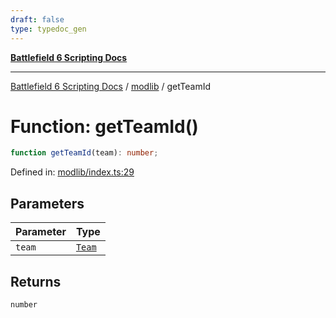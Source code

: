 ```yaml
---
draft: false
type: typedoc_gen
---
```


[**Battlefield 6 Scripting Docs**](../../_index.md)

***

[Battlefield 6 Scripting Docs](../../_index.md) / [modlib](../_index.md) / getTeamId

# Function: getTeamId()

```ts
function getTeamId(team): number;
```

Defined in: [modlib/index.ts:29](https://github.com/battlefield-portal-community/portal-docs/blob/ff09b2690670f74de7e97198022e5a97ff1161ff/generators/santiago/modlib/index.ts#L29)

## Parameters

| Parameter | Type |
| ------ | ------ |
| `team` | [`Team`](../../mod/mod/Team/_index.md) |

## Returns

`number`
